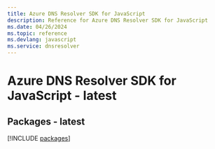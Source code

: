 ```yaml
---
title: Azure DNS Resolver SDK for JavaScript
description: Reference for Azure DNS Resolver SDK for JavaScript
ms.date: 04/26/2024
ms.topic: reference
ms.devlang: javascript
ms.service: dnsresolver
---
```

# Azure DNS Resolver SDK for JavaScript - latest
## Packages - latest
[!INCLUDE [packages](dns-resolver-index.md)]